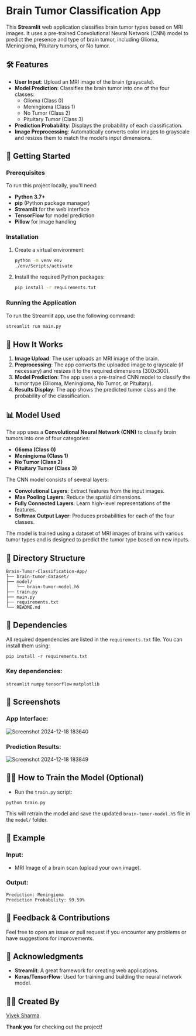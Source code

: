 # Brain Tumor Classification App

This **Streamlit** web application classifies brain tumor types based on MRI images. It uses a pre-trained Convolutional Neural Network (CNN) model to predict the presence and type of brain tumor, including Glioma, Meningioma, Pituitary tumors, or No tumor.

## 🛠 Features

- **User Input**: Upload an MRI image of the brain (grayscale).
- **Model Prediction**: Classifies the brain tumor into one of the four classes:
  - Glioma (Class 0)
  - Meningioma (Class 1)
  - No Tumor (Class 2)
  - Pituitary Tumor (Class 3)
- **Prediction Probability**: Displays the probability of each classification.
- **Image Preprocessing**: Automatically converts color images to grayscale and resizes them to match the model’s input dimensions.

## 🚀 Getting Started

### Prerequisites

To run this project locally, you'll need:

- **Python 3.7+**
- **pip** (Python package manager)
- **Streamlit** for the web interface
- **TensorFlow** for model prediction
- **Pillow** for image handling

### Installation

1. Create a virtual environment:
    ```bash
    python -m venv env
    ./env/Scripts/activate
    ```

2. Install the required Python packages:
    ```bash
    pip install -r requirements.txt
    ```

### Running the Application

To run the Streamlit app, use the following command:

```bash
streamlit run main.py
```

## 🔧 How It Works

1. **Image Upload**: The user uploads an MRI image of the brain.
2. **Preprocessing**: The app converts the uploaded image to grayscale (if necessary) and resizes it to the required dimensions (300x300).
3. **Model Prediction**: The app uses a pre-trained CNN model to classify the tumor type (Glioma, Meningioma, No Tumor, or Pituitary).
4. **Results Display**: The app shows the predicted tumor class and the probability of the classification.

## 📊 Model Used

The app uses a **Convolutional Neural Network (CNN)** to classify brain tumors into one of four categories:

- **Glioma (Class 0)**
- **Meningioma (Class 1)**
- **No Tumor (Class 2)**
- **Pituitary Tumor (Class 3)**

The CNN model consists of several layers:
- **Convolutional Layers**: Extract features from the input images.
- **Max Pooling Layers**: Reduce the spatial dimensions.
- **Fully Connected Layers**: Learn high-level representations of the features.
- **Softmax Output Layer**: Produces probabilities for each of the four classes.

The model is trained using a dataset of MRI images of brains with various tumor types and is designed to predict the tumor type based on new inputs.

## 📂 Directory Structure

```
Brain-Tumor-Classification-App/
├── brain-tumor-dataset/
├── model/
│   └── brain-tumor-model.h5
├── train.py
├── main.py
├── requirements.txt
└── README.md
```

## 🔧 Dependencies

All required dependencies are listed in the `requirements.txt` file. You can install them using:
```
pip install -r requirements.txt
```

### Key dependencies:

`streamlit`
`numpy`
`tensorflow`
`matplotlib`

## 📸 Screenshots

### App Interface:
![Screenshot 2024-12-18 183640](https://github.com/user-attachments/assets/9cd77d77-6951-4e64-bfc5-7ce10e0017c7)

### Prediction Results:
![Screenshot 2024-12-18 183849](https://github.com/user-attachments/assets/0399128b-6610-4333-893c-de1c5ea902e2)

## 🧑‍💻 How to Train the Model (Optional)

- Run the `train.py` script:
  
```
python train.py
```

This will retrain the model and save the updated `brain-tumor-model.h5` file in the `model/` folder.

## 🔄 Example
### Input:
- MRI Image of a brain scan (upload your own image).
  
### Output:
```
Prediction: Meningioma
Prediction Probability: 99.59%
```

## 💬 Feedback & Contributions
Feel free to open an issue or pull request if you encounter any problems or have suggestions for improvements.

## 🎉 Acknowledgments
- **Streamlit**: A great framework for creating web applications.
- **Keras/TensorFlow**: Used for training and building the neural network model.

## 👨‍💻 Created By

[Vivek Sharma](https://github.com/Vivek02Sharma).

**Thank you** for checking out the project!
